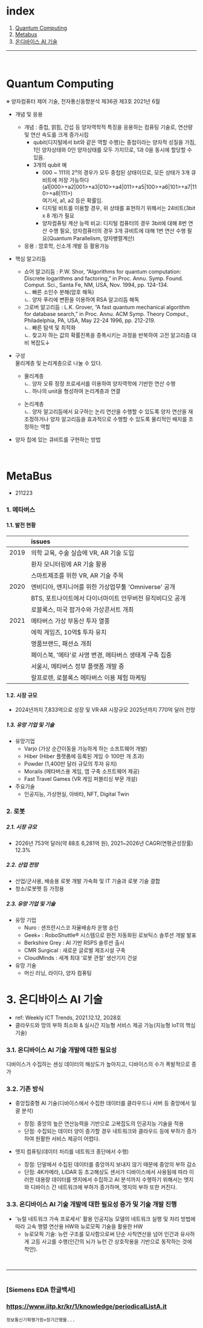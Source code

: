 # index
1. [Quantum Computing](#Quantum-Computing)
2. [Metabus](#Metabus)
3. [온디바이스 AI 기술](#온디바이스-AI-기술)

---
<br/>

# Quantum Computing
※ 양자컴퓨터 제어 기술, 전자통신동향분석 제36권 제3호 2021년 6월  
      
- 개념 및 응용  
  + 개념 : 중첩, 얽힘, 간섭 등 양자역학적 특징을 응용하는 컴퓨팅 기술로, 연산량 및 연산 속도를 크게 증가시킴  
    - qubit(디지털에서 bit와 같은 역할 수행)는 중첩이라는 양자적 성질을 가짐, 1인 양자상태와 0인 양자상태를 모두 가지므로, 1과 0을 동시에 할당할 수 있음.
    - 3개의 qubit 예
       - 000 ~ 111의 2³의 경우가 모두 중첩된 상태이므로, 모든 상태가 3개 큐비트에 저장 가능하다(a1|000>+a2|001>+a3|010>+a4|011>+a5|100>+a6|101>+a7|110>+a8|111>)  
        여기서, a1, a2 등은 확률임.
       - 디지털 비트를 이용할 경우, 위 상태를 표현하기 위해서는 24비트(3bit x 8 개)가 필요  
       - 양자컴퓨팅 계산 능력 비교: 디지털 컴퓨터의 경우 3bit에 대해 8번 연산 수행 필요, 양자컴퓨터의 경우 3개 큐비트에 대해 1번 연산 수행 필요(Quantum Parallelism, 양자병렬계산)  
  + 응용 : 암호학, 신소개 개발 등 활용가능  
  
- 핵심 알고리듬  
  + 쇼어 알고리듬 : P.W. Shor, “Algorithms for quantum computation: Discrete logarithms and factoring,” in Proc. Annu. Symp. Found. Comput. Sci., Santa Fe, NM, USA, Nov. 1994, pp. 124-134.  
    ㄴ. 빠른 소인수 분해(암호 해독)  
    ㄴ. 양자 푸리에 변환을 이용하여 RSA 알고리듬 해독  
  + 그로버 알고리듬 : L.K. Grover, “A fast quantum mechanical algorithm for database search,” in Proc. Annu. ACM Symp. Theory Comput., Philadelphia, PA, USA, May 22-24 1996, pp. 212-219.  
    ㄴ. 빠른 탐색 및 최적화  
    ㄴ. 찾고자 하는 값의 확률진폭을 증폭시키는 과정을 반복하여 고전 알고리즘 대비 복잡도↓  
    
- 구성  
  물리계층 및 논리계층으로 나눌 수 있다.  
  + 물리계층  
    ㄴ. 양자 오류 정정 프로세서를 이용하여 양자역학에 기반한 연산 수행  
    ㄴ. 하나의 unit을 형성하여 논리계층과 연결  
    
  + 논리계층  
    ㄴ. 양자 알고리듬에서 요구하는 논리 연산을 수행할 수 있도록 양자 연산을 재조정하거나 양자 알고리듬을 효과적으로 수행할 수 있도록 물리적인 배치를 조정하는 역할  
    
- 양자 칩에 있는 큐비트를 구현하는 방법  

</br>


# MetaBus
- 211223
### 1. 메타버스
#### 1.1. 발전 현황  

|  | issues |
| -------- | :------ |
| 2019  | 의학 교육, 수술 실습에 VR, AR 기술 도입    |
|| 환자 모니터링에 AR 기술 활용    |
|| 스마트제조를 위한 VR, AR 기술 주목    |
| 2020 | 엔비디아, 엔지니어를 위한 가상업무툴 'Omniverse' 공개    |
||BTS, 포트나이트에서 다이너마이트 안무버전 뮤직비디오 공개 |
||로블록스, 미국 팝가수와 가상콘서트 개최 |
| 2021 |메타버스 가상 부동산 투자 열풍|
||에픽 게임즈, 10억$ 투자 유치|
||명품브랜드, 패션쇼 개최|
||페이스북, '메타'로 사명 변경, 메타버스 생태계 구축 집중|
||서울시, 메타버스 정부 플랫폼 개발 중|
||랄프로렌, 로블록스 메타버스 이용 체험 마케팅|

#### 1.2. 시장 규모  
- 2024년까지 7,833억으로 성장 및 VR·AR 시장규모 2025년까지 770억 달러 전망

##### 1.3. 유망 기업 및 기술
- 유망기업  
  + Varjo (가상 순간이동을 가능하게 하는 소프트웨어 개발)<!-- 주석처리 -->
  + Hiber (Hiber 플랫폼에 등록된 게임 수 100만 개 초과)  
  + Powder (1,400만 달러 규모의 투자 유치)  
  + Morails (메타버스용 게임, 앱 구축 소프트웨어 제공)  
  + Fast Travel Games (VR 게임 퍼블리싱 부문 개설)  
- 주요기술
  + 인공지능, 가상현실, 아바타, NFT, Digital Twin  

### 2. 로봇  
##### 2.1. 시장 규모  
- 2026년 753억 달러(약 88조 6,281억 원), 2021~2026년 CAGR(연평균성장률) 12.3%  

##### 2.2. 산업 전망  
- 산업/군사용, 배송용 로봇 개발 가속화 및 IT 기술과 로봇 기술 결합  
- 청소/로봇펫 등 가정용


##### 2.3. 유망 기업 및 기술  
- 유망 기업  
  + Nuro : 샌프란시스코 자율배송차 운행 승인  
  + Geek+ : RoboShuttle® 시스템으로 완전 자동화된 로보틱스 솔루션 개발 발표  
  + Berkshire Grey : AI 기반 RSPS 솔루션 출시  
  + CMR Surgical : 새로운 글로벌 제조시설 구축  
  + CloudMinds : 세계 최대 ‘로봇 관절’ 생산기지 건설  
- 유망 기술  
  + 머신 러닝, 라이다, 양자 컴퓨팅  


# 3. 온디바이스 AI 기술
- ref: Weekly ICT Trends, 2021.12.12, 2028호
- 클라우드와 망의 부하 최소화 & 실시간 지능형 서비스 제공 가능(지능형 IoT의 핵심기술)

### 3.1. 온디바이스 AI 기술 개발에 대한 필요성  
디바이스가 수집하는 센싱 데이터의 해상도가 높아지고, 디바이스의 수가 폭발적으로 증가  

### 3.2. 기존 방식   
  - 중앙집중형 AI 기술(디바이스에서 수집한 데이터를 클라우드나 서버 등 중앙에서 일괄 분석)
    + 장점: 중앙의 높은 연산능력을 기반으로 고복잡도의 인공지능 기술을 적용
    + 단점: 수집되는 데이터 양이 증가할 경우 네트워크와 클라우드 등에 부하가 증가하여 원활한 서비스 제공이 어렵다. 

  - 엣지 컴퓨팅(데이터 처리를 네트워크 종단에서 수행)
    + 장점: 단말에서 수집된 데이터를 중앙까지 보내지 않기 때문에 중앙의 부하 감소
    + 단점: 4K카메라, LiDAR 등 초고해상도 센서가 디바이스에서 사용됨에 따라 이러한 대용량 데이터를 엣지에서 수집하고 AI 분석까지 수행하기 위해서는 엣지와 디바이스 간 네트워크에 부하가 증가하며, 엣지의 부하 또한 커진다. 

### 3.3. 온디바이스 AI 기술 개발에 대한 필요성 증가 및 기술 개발 진행
  - '뉴럴 네트워크 가속 프로세서' 활용 인공지능 모델의 네트워크 실행 및 처리 방법에 따라 고속 행렬 연산용 HW와 뉴로모픽 기술을 활용한 HW
    + 뉴로모픽 기술: 뉴런 구조를 모사함으로써 단순 사칙연산을 넘어 인간과 유사하게 고등 사고를 수행(인간의 뇌가 뉴런 간 상호작용을 기반으로 동작하는 것에 착안).

</br>

---

# 
### [Siemens EDA 한글백서]
### https://www.iitp.kr/kr/1/knowledge/periodicalListA.it
    정보통신기획평가원>정기간행물...
